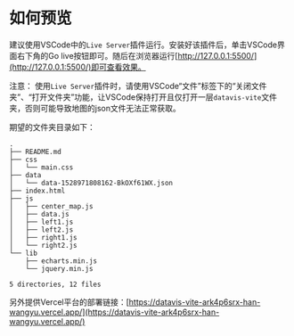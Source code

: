 # 如何预览
建议使用VSCode中的`Live Server`插件运行。安装好该插件后，单击VSCode界面右下角的Go live按钮即可。随后在浏览器运行[http://127.0.0.1:5500/](http://127.0.0.1:5500/)即可查看效果。

注意： 使用`Live Server`插件时，请使用VSCode“文件”标签下的“关闭文件夹”、“打开文件夹”功能，让VSCode保持打开且仅打开一层`datavis-vite`文件夹，否则可能导致地图的json文件无法正常获取。

期望的文件夹目录如下：
```
.
├── README.md
├── css
│   └── main.css
├── data
│   └── data-1528971808162-BkOXf61WX.json
├── index.html
├── js
│   ├── center_map.js
│   ├── data.js
│   ├── left1.js
│   ├── left2.js
│   ├── right1.js
│   └── right2.js
└── lib
    ├── echarts.min.js
    └── jquery.min.js

5 directories, 12 files
```

另外提供Vercel平台的部署链接：[https://datavis-vite-ark4p6srx-han-wangyu.vercel.app/](https://datavis-vite-ark4p6srx-han-wangyu.vercel.app/)